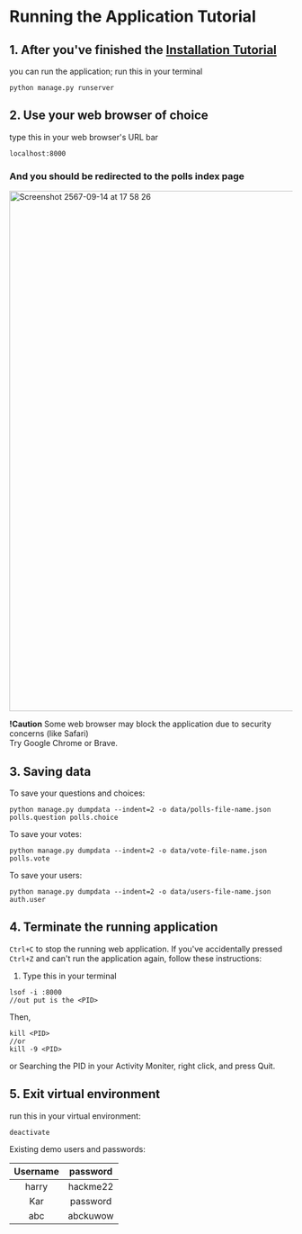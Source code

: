 # Running the Application Tutorial
## 1. After you've finished the [Installation Tutorial](Installation.md)
you can run the application; run this in your terminal
```
python manage.py runserver
```
## 2. Use your web browser of choice
type this in your web browser's URL bar
```commandline
localhost:8000
```
### And you should be redirected to the polls index page
<img width="925" alt="Screenshot 2567-09-14 at 17 58 26" src="https://github.com/user-attachments/assets/0410416c-5cb7-450d-beed-65f1957d7dfb">

**!Caution** Some web browser may block the application due to security concerns (like Safari) <br>
Try Google Chrome or Brave.

## 3. Saving data
To save your questions and choices:
```commandline
python manage.py dumpdata --indent=2 -o data/polls-file-name.json polls.question polls.choice
```
To save your votes:
```commandline
python manage.py dumpdata --indent=2 -o data/vote-file-name.json polls.vote
```
To save your users:
```commandline
python manage.py dumpdata --indent=2 -o data/users-file-name.json auth.user
```

## 4. Terminate the running application
`Ctrl+C` to stop the running web application.
If you've accidentally pressed `Ctrl+Z` and can't run the application again,
follow these instructions:
1. Type this in your terminal
```commandline
lsof -i :8000
//out put is the <PID>
```
Then,
```commandline
kill <PID>
//or
kill -9 <PID>
```
or Searching the PID in your Activity Moniter, right click, and press Quit.

## 5. Exit virtual environment
run this in your virtual environment:
```commandline
deactivate
```

Existing demo users and passwords: <br>

|    Username     |    password     |
|:---------------:|:---------------:|
|      harry      |    hackme22     |
|       Kar       |    password     |
|       abc       |    abckuwow     |
